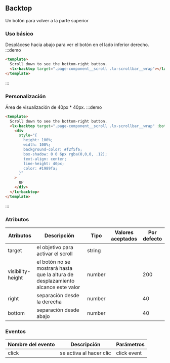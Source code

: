 ## Backtop

Un botón para volver a la parte superior

### Uso básico

Desplácese hacia abajo para ver el botón en el lado inferior derecho.
:::demo

```html
<template>
  Scroll down to see the bottom-right button.
  <lx-backtop target=".page-component__scroll .lx-scrollbar__wrap"></lx-backtop>
</template>
```

:::

### Personalización

Área de visualización de 40px \* 40px.
:::demo

```html
<template>
  Scroll down to see the bottom-right button.
  <lx-backtop target=".page-component__scroll .lx-scrollbar__wrap" :bottom="100">
    <div
      style="{
        height: 100%;
        width: 100%;
        background-color: #f2f5f6;
        box-shadow: 0 0 6px rgba(0,0,0, .12);
        text-align: center;
        line-height: 40px;
        color: #1989fa;
      }"
    >
      UP
    </div>
  </lx-backtop>
</template>
```

:::

### Atributos

| Atributos | Descripción                                    | Tipo         | Valores aceptados | Por defecto |
| ----------------- | ------------------------------------------------------------------- | --------------- | --------------- | ------- |
| target            | el objetivo para activar el scroll      | string          |                 |         |
| visibility-height | el botón no se mostrará hasta que la altura de desplazamiento alcance este valor | number |                 | 200     |
| right             | separación desde la derecha              | number |                 | 40      |
| bottom            | separación desde abajo                                       | number |                 | 40      |

### Eventos

| Nombre del evento | Descripción             | Parámetros  |
| ----------------- | ----------------------- | ----------- |
| click             | se activa al hacer clic | click event |
